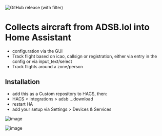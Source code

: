 ![GitHub release (with filter)](https://img.shields.io/github/v/release/vingerha/ha_adsb_lol)

# Collects aircraft from ADSB.lol into Home Assistant
- configuration via the GUI
- Track flight based on icao, callsign or registration, either via entry in the config or via input_text/select
- Track flights around a zone/person

## Installation

- add this as a Custom repository to HACS, then:
- HACS > Integrations > adsb ...download
- restart HA
- add your setup via Settings > Devices & Services 


 ![image](https://github.com/vingerha/ha_adsb_lol/assets/44190435/7ea6450f-f403-4188-85a7-5499798df759)

 ![image](https://github.com/vingerha/ha_adsb_lol/assets/44190435/b9b4fd03-b48b-4cb5-8f93-900ae9434af9)




